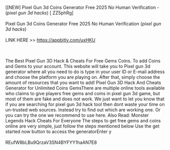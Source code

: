 [[NEW] Pixel Gun 3d Coins Generator Free 2025 No Human Verification - (*pixel gun 3d hacks*) [ ZZ5phRg]
<br>
<br>Pixel Gun 3d Coins Generator Free 2025 No Human Verification (*pixel gun 3d hacks*)
<br>
<br>LINK HERE >> https://appbitly.com/uxHKU

<br>
<br>The Best Pixel Gun 3D Hack & Cheats For Free Gems Coins. To add Coins and Gems to your account. This website will take you to Pixel gun 3d generator where all you need to do is type in your user ID or E-mail address and choose the platform you are playing on.  After that, simply choose the amount of resources that you want to add! Pixel Gun 3D Hack And Cheats Generator for Unlimited Coins GemsThere are multiple online tools available who claims to give players free gems and coins in pixel gun 3d game, but most of them are fake and does not work.  We just want to let you know that if you are searching for pixel gun 3d hack tool then dont waste your time on un-trusted web sources.  Instead try to find out which are working one.  Or you can try the one we recommend to use here.  Also Read:  Monster Legends Hack Cheats For Everyone The steps to get free gems and coins online are very simple, just follow the steps mentioned below Use the get started now button to access the generatorEnter y
<br>
<br>REufW8bLBu9QrzaV3SN4BYFYY1haAN7E8
<br>
